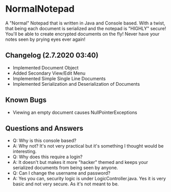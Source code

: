 # NormalNotepad
A "Normal" Notepad that is written in Java and Console based. With a twist, that being each document is serialized and the notepad is "HIGHLY" secure! You'll be able to create encrypted documents on the fly! Never have your notes seen by prying eyes ever again!
## Changelog (2.7.2020 03:40)
- Implemented Document Object
- Added Secondary View/Edit Menu
- Implemented Simple Single Line Documents
- Implemented Serialization and Deserialization of Documents
## Known Bugs
- Viewing an empty document causes NullPointerExceptions
## Questions and Answers
- Q: Why is this console based?
- A: Why not? It's not very practical but it's something I thought would be interesting.
- Q: Why does this require a login?
- A: It doesn't but makes it more "hacker" themed and keeps your serialized documents from being seen by anyone.
- Q: Can I change the username and password?
- A: Yes you can, security logic is under LogicController.java. Yes it is very basic and not very secure. As it's not meant to be.
